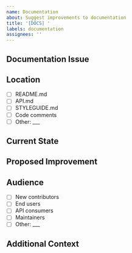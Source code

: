 ```yaml
---
name: Documentation
about: Suggest improvements to documentation
title: '[DOCS] '
labels: documentation
assignees: ''
---
```


## Documentation Issue

<!-- What documentation is missing, unclear, or incorrect? -->

## Location

<!-- Where is the documentation (or where should it be)? -->

- [ ] README.md
- [ ] API.md
- [ ] STYLEGUIDE.md
- [ ] Code comments
- [ ] Other: \_\_\_

## Current State

<!-- What does the documentation currently say (if anything)? -->

## Proposed Improvement

<!-- What should the documentation say instead? -->

## Audience

<!-- Who is the primary audience for this documentation? -->

- [ ] New contributors
- [ ] End users
- [ ] API consumers
- [ ] Maintainers
- [ ] Other: \_\_\_

## Additional Context

<!-- Add any other context, examples, or screenshots here -->

